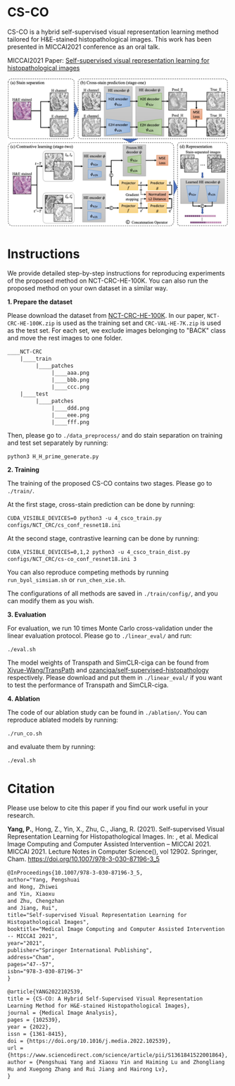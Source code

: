 # CS-CO
CS-CO is a hybrid self-supervised visual representation learning method tailored for H&E-stained histopathological images. This work has been presented in MICCAI2021 conference as an oral talk.

MICCAI2021 Paper: [Self-supervised visual representation learning for histopathological images](https://link.springer.com/chapter/10.1007/978-3-030-87196-3_5)

![framework](https://github.com/easonyang1996/CS-CO/blob/main/figs/framework.png)

# Instructions
We provide detailed step-by-step instructions for reproducing experiments of the proposed method on NCT-CRC-HE-100K. You can also run the proposed method on your own dataset in a similar way.

**1. Prepare the dataset**

Please download the dataset from [NCT-CRC-HE-100K](https://zenodo.org/record/1214456#.Yn9lVy8RrfY). In our paper, `NCT-CRC-HE-100K.zip` is used as the training set and `CRC-VAL-HE-7K.zip` is used as the test set. For each set, we exclude images belonging to "BACK" class and move the rest images to one folder. 

```
____NCT-CRC
    |____train
         |____patches
              |____aaa.png
              |____bbb.png
              |____ccc.png
    |____test
         |____patches
              |____ddd.png
              |____eee.png
              |____fff.png
```

Then, please go to `./data_preprocess/` and do stain separation on training and test set separately by running:

```
python3 H_H_prime_generate.py
```

**2. Training**

The training of the proposed CS-CO contains two stages. Please go to `./train/`.

At the first stage, cross-stain prediction can be done by running:

```
CUDA_VISIBLE_DEVICES=0 python3 -u 4_csco_train.py configs/NCT_CRC/cs_conf_resnet18.ini 
```

At the second stage, contrastive learning can be done by running:

```
CUDA_VISIBLE_DEVICES=0,1,2 python3 -u 4_csco_train_dist.py configs/NCT_CRC/cs-co_conf_resnet18.ini 3
```

You can also reproduce competing methods by running `run_byol_simsiam.sh` or `run_chen_xie.sh`. 

The configurations of all methods are saved in `./train/config/`, and you can modify them as you wish.


**3. Evaluation**

For evaluation, we run 10 times Monte Carlo cross-validation under the linear evaluation protocol. Please go to `./linear_eval/` and run:

```
./eval.sh
```

The model weights of Transpath and SimCLR-ciga can be found from [Xiyue-Wang/TransPath](https://github.com/Xiyue-Wang/TransPath) and [ozanciga/self-supervised-histopathology](https://github.com/ozanciga/self-supervised-histopathology) respectively. Please download and put them in `./linear_eval/` if you want to test the performance of Transpath and SimCLR-ciga.

**4. Ablation**

The code of our ablation study can be found in `./ablation/`. You can reproduce ablated models by running:

```
./run_co.sh
```

and evaluate them by running:
```
./eval.sh
```


# Citation

Please use below to cite this paper if you find our work useful in your research.

**Yang, P.**, Hong, Z., Yin, X., Zhu, C., Jiang, R. (2021). Self-supervised Visual Representation Learning for Histopathological Images. In: , et al. Medical Image Computing and Computer Assisted Intervention – MICCAI 2021. MICCAI 2021. Lecture Notes in Computer Science(), vol 12902. Springer, Cham. https://doi.org/10.1007/978-3-030-87196-3_5


```
@InProceedings{10.1007/978-3-030-87196-3_5,
author="Yang, Pengshuai
and Hong, Zhiwei
and Yin, Xiaoxu
and Zhu, Chengzhan
and Jiang, Rui",
title="Self-supervised Visual Representation Learning for Histopathological Images",
booktitle="Medical Image Computing and Computer Assisted Intervention -- MICCAI 2021",
year="2021",
publisher="Springer International Publishing",
address="Cham",
pages="47--57",
isbn="978-3-030-87196-3"
}
```
```
@article{YANG2022102539,
title = {CS-CO: A Hybrid Self-Supervised Visual Representation Learning Method for H&E-stained Histopathological Images},
journal = {Medical Image Analysis},
pages = {102539},
year = {2022},
issn = {1361-8415},
doi = {https://doi.org/10.1016/j.media.2022.102539},
url = {https://www.sciencedirect.com/science/article/pii/S1361841522001864},
author = {Pengshuai Yang and Xiaoxu Yin and Haiming Lu and Zhongliang Hu and Xuegong Zhang and Rui Jiang and Hairong Lv},
}
```
